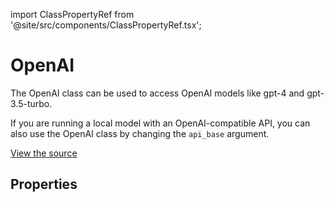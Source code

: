 import ClassPropertyRef from '@site/src/components/ClassPropertyRef.tsx';

# OpenAI

The OpenAI class can be used to access OpenAI models like gpt-4 and gpt-3.5-turbo.

If you are running a local model with an OpenAI-compatible API, you can also use the OpenAI class by changing the `api_base` argument.

[View the source](https://github.com/continuedev/continue/tree/main/continuedev/src/continuedev/libs/llm/openai.py)

## Properties

<ClassPropertyRef name='model' details='{"title": "Model", "type": "string"}' required={true}/><ClassPropertyRef name='api_key' details='{"title": "Api Key", "description": "OpenAI API key", "type": "string"}' required={true}/><ClassPropertyRef name='title' details='{"title": "Title", "type": "string"}' required={false}/><ClassPropertyRef name='system_message' details='{"title": "System Message", "type": "string"}' required={false}/><ClassPropertyRef name='context_length' details='{"title": "Context Length", "default": 2048, "type": "integer"}' required={false}/><ClassPropertyRef name='unique_id' details='{"title": "Unique Id", "type": "string"}' required={false}/><ClassPropertyRef name='timeout' details='{"title": "Timeout", "default": 300, "type": "integer"}' required={false}/><ClassPropertyRef name='prompt_templates' details='{"title": "Prompt Templates", "default": {}, "type": "object"}' required={false}/><ClassPropertyRef name='verify_ssl' details='{"title": "Verify Ssl", "type": "boolean"}' required={false}/><ClassPropertyRef name='ca_bundle_path' details='{"title": "Ca Bundle Path", "type": "string"}' required={false}/><ClassPropertyRef name='proxy' details='{"title": "Proxy", "type": "string"}' required={false}/><ClassPropertyRef name='api_base' details='{"title": "Api Base", "type": "string"}' required={false}/><ClassPropertyRef name='api_type' details='{"title": "Api Type", "enum": ["azure", "openai"], "type": "string"}' required={false}/><ClassPropertyRef name='api_version' details='{"title": "Api Version", "type": "string"}' required={false}/><ClassPropertyRef name='engine' details='{"title": "Engine", "type": "string"}' required={false}/>